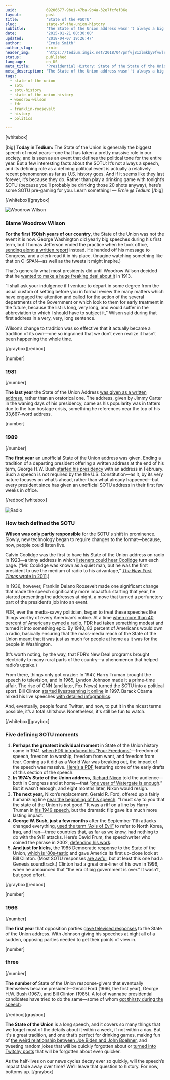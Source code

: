 ```yaml
---
uuid:             69206677-9be1-47ba-9b4a-32e7fcfef86e
layout:           post
title:            'State of the #SOTU'
slug:             state-of-the-union-history
subtitle:         'The State of the Union address wasn''t always a big deal. You can credit (or blame) Woodrow Wilson and evolving technology for changing that.'
date:             '2015-01-21 00:30:00'
updated:          '2018-04-07 19:26:47'
author:           'Ernie Smith'
author_slug:      ernie
header_img:       'https://tedium.imgix.net/2018/04/pnfvj81zlmkby9fvwlea.gif'
status:           published
language:         en_US
meta_title:       'Presidential History: State of the State of the Union'
meta_description: 'The State of the Union address wasn''t always a big deal. You can credit (or blame) Woodrow Wilson and evolving technology for changing that.'
tags:
  - state-of-the-union
  - sotu
  - sotu-history
  - state-of-the-union-history
  - woodrow-wilson
  - fdr
  - franklin-roosevelt
  - history
  - politics

---
```


[whitebox]

[big] **Today in Tedium:** The State of the Union is generally the biggest speech of most years&mdash;one that has taken a pretty massive role in our society, and is seen as an event that defines the political tone for the entire year. But a few interesting facts about the SOTU: It&rsquo;s not always a speech, and its defining role as a defining political event is actually a relatively recent phenomenon as far as U.S. history goes. And if it seems like they last forever, it&rsquo;s because they do. Rather than play a drinking game with tonight&rsquo;s SOTU (because you&rsquo;ll probably be drinking those 20 shots anyway), here&rsquo;s some SOTU pre-gaming for you. Learn something!&nbsp;_&mdash; Ernie @ Tedium_ [/big]

[/whitebox][graybox]

![Woodrow Wilson](https://tedium.imgix.net/2018/04/uq9axbgoog3hfkhbxwq9.jpg)

### Blame Woodrow Wilson

**For the first 150ish years of our country,** the State of the Union was not the event it is now. George Washington did yearly big speeches during his first term, but Thomas Jefferson ended the practice when he took office, [sending along a written report](http://www.presidency.ucsb.edu/ws/?pid=29443) instead. He handed off his message to Congress, and&nbsp;a clerk read it in his place. (Imagine watching something like that on C-SPAN&mdash;as well as the tweets it might inspire.)

That&rsquo;s generally what most presidents did until Woodrow Wilson decided that he [wanted to make a huge freaking deal about it](http://www.let.rug.nl/usa/presidents/woodrow-wilson/state-of-the-union-1913.php) in 1913.

&ldquo;I shall ask your indulgence if I venture to depart in some degree from the usual custom of setting before you in formal review the many matters which have engaged the attention and called for the action of the several departments of the Government or which look to them for early treatment in the future, because the list is long, very long, and would suffer in the abbreviation to which I should have to subject it,&rdquo; Wilson said during that first address in a very, very, long sentence.

Wilson&rsquo;s change to tradition was so effective that it actually became a tradition of its own&mdash;one so ingrained that we don&rsquo;t even realize it hasn&rsquo;t been happening the whole time.

[/graybox][redbox]

[number]
### 1981
[/number]

**The last year** the State of the Union Address [was given as a written address](http://www.presidency.ucsb.edu/ws/?pid=44541), rather than an oratorical one. The address, given by Jimmy Carter in the waning days of his presidency, came as his popularity was in tatters due to the Iran hostage crisis, something he references near the top of his 33,667-word address.

[number]
### 1989
[/number]

**The first year** an unofficial State of the Union address was given. Ending a tradition of a departing president offering a written address at the end of his term, George H.W. Bush [started his presidency](http://en.wikisource.org/wiki/George_Herbert_Walker_Bush%27s_First_State_of_the_Union_Address) with an address in February. Such a speech is not required by the the U.S. Constitution&mdash;as it, by its very nature focuses on what&rsquo;s ahead, rather than what already happened&mdash;but every president since has given an unofficial SOTU address in their first few weeks in office.

[/redbox][whitebox]

![Radio](https://tedium.imgix.net/2018/04/uisimfsutnfpcijcbt2x.jpg)

### How tech defined the SOTU

**Wilson was only partly responsible** for the SOTU&#39;s&nbsp;shift in prominence. Slowly, new technology began to require changes to the format&mdash;because, now, people could listen live.

Calvin Coolidge was the first to have his State of the Union address on radio in 1923&mdash;a tinny address in which [listeners could hear Coolidge](http://query.nytimes.com/mem/archive-free/pdf?res=9B06E6DB1439E033A25754C0A9649D946295D6CF) turn each page. (&ldquo;Mr. Coolidge was known as a quiet man, but he was the first president to use the medium of radio to his advantage,&rdquo; [_The New York Times_ wrote in 2011](http://learning.blogs.nytimes.com/2011/12/06/dec-6-1923-calvin-coolidge-delivers-first-presidential-address-on-radio/).)

In 1936, however, Franklin Delano Roosevelt made one significant change that made the speech significantly more impactful: starting that year, he started presenting the addresses at night, a move that turned a perfunctory part of the president&rsquo;s job into an event.

FDR, ever the media-savvy politician, began to treat these speeches like things worthy of every American&rsquo;s notice. At a time [when more than 40 percent of Americans owned a radio](http://www.americanradioworks.org/segments/radio-the-internet-of-the-1930s/), FDR had taken something modest and turned it into something epic. By 1940, 83 percent of Americans would own a radio, basically ensuring that the mass-media reach of the State of the Union meant that it was just as much for people at home as it was for the people in Washington.

(It&rsquo;s worth noting, by the way, that FDR&rsquo;s New Deal programs brought electricity to many rural parts of the country&mdash;a phenomenon that helped radio&rsquo;s uptake.)

From there, things only got crazier: In 1947, Harry Truman brought the speech to television, and in 1965, Lyndon Johnson made it a prime-time affair. The rise of CNN (and later, Fox News) turned the SOTU into a political sport. Bill Clinton [started livestreaming it online](https://www.youtube.com/watch?v=N_zPyXX0Qf4) in 1997. Barack Obama mixed his live speeches&nbsp;[with detailed infographics](http://www.whitehouse.gov/photos-and-video/video/2011/01/25/2011-state-union-address-enhanced-version).

And, eventually, people found Twitter, and now, to put it in the nicest terms possible, it&rsquo;s a total shitshow. Nonetheless, it&#39;s&nbsp;still be fun to watch.

[/whitebox][graybox]

### Five defining SOTU moments

1. **Perhaps the greatest individual moment** in State of the Union history came in 1941, [when FDR introduced his &ldquo;Four Freedoms&rdquo;](http://www.fdrlibrary.marist.edu/fourfreedoms)&mdash;freedom of speech, freedom to worship, freedom from want, and freedom from fear. Coming as it did as a World War was breaking out, the impact of the speech was massive. [Here&rsquo;s a PDF](http://www.fdrlibrary.marist.edu/pdfs/ffdrafts.pdf) featuring some of the early drafts of this section of the speech.
2. **In 1974&rsquo;s State of the Union address,** [Richard Nixon](https://www.youtube.com/watch?v=ho_mJwKJkRw) told the audience&mdash;both in Congress and at home&mdash;that &ldquo;[one year of Watergate is enough](http://www.washingtonpost.com/wp-srv/politics/specia/watergate/part3.html).&rdquo; But it wasn&rsquo;t enough, and eight months later, Nixon would resign.
3. **The next year,** Nixon&rsquo;s replacement, Gerald R. Ford, offered up a fairly humanizing line [near the beginning of his speech](http://www.presidency.ucsb.edu/ws/?pid=4938): &ldquo;I must say to you that the state of the Union is not good.&rdquo; It was a riff on a line by Harry Truman in [his 1949 speech](http://www.presidency.ucsb.edu/ws/?pid=13293), but the dramatic flip gave it a much more lasting impact.
4. **George W. Bush, just a few months** after the September 11th attacks changed everything, [used the term &ldquo;Axis of Evil&rdquo;](https://www.youtube.com/watch?v=VAALGqKPaT4) to refer to North Korea, Iraq, and Iran&mdash;three countries that, as far as we know, had nothing to do with the 9/11 attacks. Here&rsquo;s David Frum, the speechwriter who coined the phrase in 2002, [defending his work](http://www.thedailybeast.com/articles/2012/01/29/axis-of-evil-ten-years-later.html).
5. **And just for kicks,** the 1985 Democratic response to the State of the Union, [which is &lsquo;80s-tastic](http://www.washingtonpost.com/blogs/the-fix/wp/2015/01/20/this-is-the-bestworst-state-of-the-union-response-ever-and-yes-bill-clinton-is-prominently-featured/) and gave America its first up-close look at Bill Clinton. (Most SOTU responses [are awful](http://www.washingtonpost.com/blogs/the-fix/wp/2015/01/20/why-the-state-of-the-union-response-is-always-so-bad/), but at least this one had a Genesis soundtrack.) Clinton had a great one-liner of his own in 1996, when he announced that &ldquo;the era of big government is over.&rdquo; It wasn&rsquo;t, but good effort.

[/graybox][redbox]

[number]
### 1966
[/number]

**The first year** that opposition parties [gave televised responses](http://blog.lib.umn.edu/cspg/smartpolitics/2014/01/a_brief_history_of_republican.php) to the State of the Union address. With Johnson giving his speeches at night all of a sudden, opposing parties needed to get their points of view in.

[number]
### three
[/number]

**The number of** State of the Union response-givers that eventually themselves became president&mdash;Gerald Ford (1966, the first year), George H.W. Bush (1967), and Bill Clinton (1985). A lot of wannabe presidential candidates have tried to do the same&mdash;some of whom [got thirsty during the speech](https://www.youtube.com/watch?v=19ZxJVnM5Gs).

[/redbox][graybox]

**The State of the Union** is a long speech, and it covers so many things that we forget most of the details about it within a week, if not within a day. But it's a great tradition, and one that&rsquo;s perfect for drinking games, making fun of [the weird relationship between Joe Biden and John Boehner](http://time.com/3674347/john-boehner-joe-biden-suit/), and tweeting random jokes that will be quickly forgotten about or [turned into Twitchy posts](http://twitchy.com/2015/01/20/puke-president-obama-wrote-you-a-note-about-the-sotu/) that will be forgotten about even quicker.

As the half-lives on our news cycles decay ever so quickly, will the speech&rsquo;s impact fade away over time? We'll leave that question to history. For now, bottoms up.
[/graybox]
